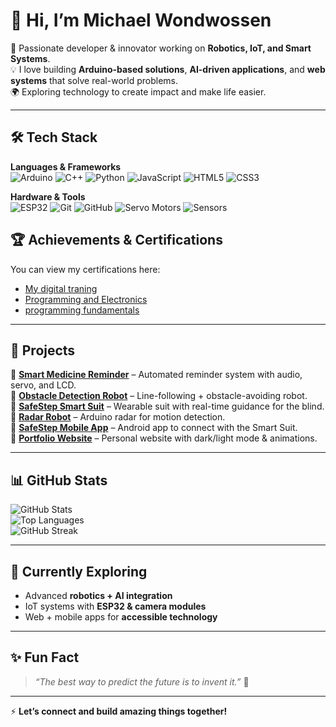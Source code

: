 # 👋 Hi, I’m Michael Wondwossen  

🎯 Passionate developer & innovator working on **Robotics, IoT, and Smart Systems**.  
💡 I love building **Arduino-based solutions**, **AI-driven applications**, and **web systems** that solve real-world problems.  
🌍 Exploring technology to create impact and make life easier.  

---

## 🛠️ Tech Stack

**Languages & Frameworks**  
![Arduino](https://img.shields.io/badge/Arduino-00979D?style=for-the-badge&logo=arduino&logoColor=white) 
![C++](https://img.shields.io/badge/C++-00599C?style=for-the-badge&logo=c%2B%2B&logoColor=white) 
![Python](https://img.shields.io/badge/Python-3776AB?style=for-the-badge&logo=python&logoColor=white) 
![JavaScript](https://img.shields.io/badge/JavaScript-F7DF1E?style=for-the-badge&logo=javascript&logoColor=black) 
![HTML5](https://img.shields.io/badge/HTML5-E34F26?style=for-the-badge&logo=html5&logoColor=white) 
![CSS3](https://img.shields.io/badge/CSS3-1572B6?style=for-the-badge&logo=css3&logoColor=white) 

**Hardware & Tools**  
![ESP32](https://img.shields.io/badge/ESP32-0080FF?style=for-the-badge&logo=espressif&logoColor=white) 
![Git](https://img.shields.io/badge/Git-F05032?style=for-the-badge&logo=git&logoColor=white) 
![GitHub](https://img.shields.io/badge/GitHub-181717?style=for-the-badge&logo=github&logoColor=white) 
![Servo Motors](https://img.shields.io/badge/Servo-Motors-FF5733?style=for-the-badge) 
![Sensors](https://img.shields.io/badge/Sensors-FFC300?style=for-the-badge)



## 🏆 Achievements & Certifications

You can view my certifications here:

- [My digital traning ](https://github.com/Mikhelpro/certificates/blob/main/MDW-Certificate_Student-Training_Michael-Wondwossen.pdf)
- [Programming and Electronics ](https://github.com/Mikhelpro/certificates/blob/main/computer%20science%20and%20electronics..pdf)
- [programming fundamentals ](https://github.com/Mikhelpro/certificates/blob/main/Udacity%20certifcate.pdf)


---

## 🚀 Projects  
🔹 [**Smart Medicine Reminder**](#) – Automated reminder system with audio, servo, and LCD.  
🔹 [**Obstacle Detection Robot**](#) – Line-following + obstacle-avoiding robot.  
🔹 [**SafeStep Smart Suit**](#) – Wearable suit with real-time guidance for the blind.  
🔹 [**Radar Robot**](#) – Arduino radar for motion detection.  
🔹 [**SafeStep Mobile App**](#) – Android app to connect with the Smart Suit.  
🔹 [**Portfolio Website**](#) – Personal website with dark/light mode & animations.  

---

## 📊 GitHub Stats  
![GitHub Stats](https://github-readme-stats.vercel.app/api?username=Mikhelpro&show_icons=true&theme=radical)  
![Top Languages](https://github-readme-stats.vercel.app/api/top-langs/?username=Mikhelpro&layout=compact&theme=radical)  
![GitHub Streak](https://github-readme-streak-stats.herokuapp.com/?user=Mikhelpro&theme=radical)  

---

## 🌱 Currently Exploring  
- Advanced **robotics + AI integration**  
- IoT systems with **ESP32 & camera modules**  
- Web + mobile apps for **accessible technology**  

---

## ✨ Fun Fact  
> *“The best way to predict the future is to invent it.”* 🚀  

---

⚡ **Let’s connect and build amazing things together!**  
